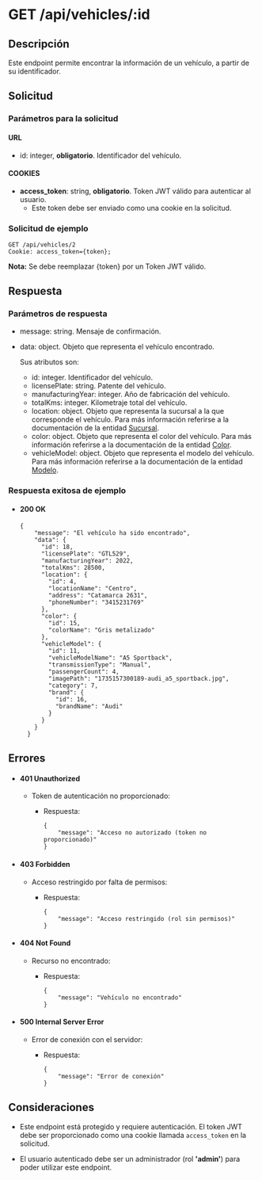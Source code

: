 # GET /api/vehicles/:id

## Descripción

Este endpoint permite encontrar la información de un vehículo, a partir de su identificador.

## Solicitud

### Parámetros para la solicitud

#### URL

- id: integer, **obligatorio**. Identificador del vehículo.

#### COOKIES

- **access_token**: string, **obligatorio**. Token JWT válido para autenticar al usuario.
  - Este token debe ser enviado como una cookie en la solicitud.

### Solicitud de ejemplo

```
GET /api/vehicles/2
Cookie: access_token={token};
```

**Nota:** Se debe reemplazar {token} por un Token JWT válido.

## Respuesta

### Parámetros de respuesta

- message: string. Mensaje de confirmación.
- data: object. Objeto que representa el vehículo encontrado.

  Sus atributos son:

  - id: integer. Identificador del vehículo.
  - licensePlate: string. Patente del vehículo.
  - manufacturingYear: integer. Año de fabricación del vehículo.
  - totalKms: integer. Kilometraje total del vehículo.
  - location: object. Objeto que representa la sucursal a la que corresponde el vehículo. Para más información referirse a la documentación de la entidad [Sucursal](../../location/main/main.md).
  - color: object. Objeto que representa el color del vehículo. Para más información referirse a la documentación de la entidad [Color](../../color/main/main.md).
  - vehicleModel: object. Objeto que representa el modelo del vehículo. Para más información referirse a la documentación de la entidad [Modelo](../../vehicle-model/main/main.md).

### Respuesta exitosa de ejemplo

- #### 200 OK

  ```
  {
      "message": "El vehículo ha sido encontrado",
      "data": {
        "id": 18,
        "licensePlate": "GTL529",
        "manufacturingYear": 2022,
        "totalKms": 28500,
        "location": {
          "id": 4,
          "locationName": "Centro",
          "address": "Catamarca 2631",
          "phoneNumber": "3415231769"
        },
        "color": {
          "id": 15,
          "colorName": "Gris metalizado"
        },
        "vehicleModel": {
          "id": 11,
          "vehicleModelName": "A5 Sportback",
          "transmissionType": "Manual",
          "passengerCount": 4,
          "imagePath": "1735157300189-audi_a5_sportback.jpg",
          "category": 7,
          "brand": {
            "id": 16,
            "brandName": "Audi"
          }
        }
      }
    }
    ```

## Errores

- #### 401 Unauthorized

  - Token de autenticación no proporcionado:

    - Respuesta:

      ```
      {
          "message": "Acceso no autorizado (token no proporcionado)"
      }
      ```

- #### 403 Forbidden

  - Acceso restringido por falta de permisos:

    - Respuesta:

      ```
      {
          "message": "Acceso restringido (rol sin permisos)"
      }
      ```

- #### 404 Not Found

  - Recurso no encontrado:

    - Respuesta:

      ```
      {
          "message": "Vehículo no encontrado"
      }
      ```

- #### 500 Internal Server Error

  - Error de conexión con el servidor:

    - Respuesta:

      ```
      {
          "message": "Error de conexión"
      }
      ```

## Consideraciones

- Este endpoint está protegido y requiere autenticación. El token JWT debe ser proporcionado como una cookie llamada `access_token` en la solicitud.

- El usuario autenticado debe ser un administrador (rol **'admin'**) para poder utilizar este endpoint.
